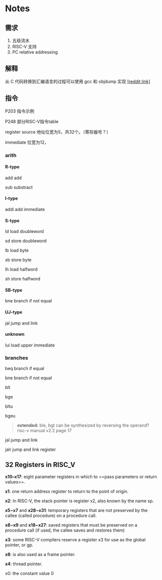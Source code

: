 # Notes

## 需求

1. 五级流水
2. RISC-V 支持
3. PC relative addressing

## 解释

从 C 代码转换到汇编语言的过程可以使用 gcc 和 objdump 实现 [[reddit link]](https://www.reddit.com/r/RISCV/comments/qjs7g9/converting_c_code_to_risc_v/)



## 指令

P203 指令示例

P248 部分RISC-V指令table



register source 地址位宽为5，共32个。（寄存器号？）

immediate 位宽为12，

### arith

#### R-type

add	add

sub	substract

#### I-type

addi	add immediate

#### S-type

ld	load doubleword

sd	store doubleword

lb	load byte

sb	store byte

lh	load halfword

sh	store halfword

#### SB-type

bne	branch if not equal

#### UJ-type

jal	jump and link

#### unknown

lui	load upper immediate



### branches

beq	branch if equal

bne	branch if not equal

blt

bge

bltu

bgeu

> **extended:** ble, bgt can be synthesized by reversing the operand? risc-v manual v2.2 page 17



jal	jump and link

jalr	jump and link register



## 32 Registers in RISC_V

**x10–x17**: eight parameter registers in which to ==pass parameters or
return values==.

**x1**: one return address register to return to the point of origin.

**x2**: In RISC-V, the stack pointer is register x2, also known
by the name sp.

**x5−x7** and **x28−x31**: temporary registers that are not preserved by
the callee (called procedure) on a procedure call.

**x8−x9** and **x18−x27**: saved registers that must be preserved on a
procedure call (if used, the callee saves and restores them)

**x3**: some RISC-V compilers
reserve a register x3 for use as the global pointer, or gp.

**x8**: is also used as a frame pointer.

**x4**: thread pointer.

x0: the constant value 0



